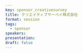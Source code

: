 ```yaml
---
key: sponsor_creativesurvey
title: クリエイティブサーベイ株式会社
format: session
tags:
  - sponsor
speakers:
presentation: 
draft: false
---
```


